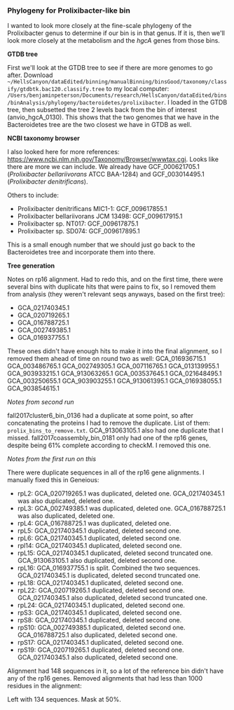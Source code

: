 ### Phylogeny for Prolixibacter-like bin

I wanted to look more closely at the fine-scale phylogeny of the Prolixibacter genus to determine if our bin is in that genus.
If it is, then we'll look more closely at the metabolism and the *hgcA* genes from those bins.

**GTDB tree**

First we'll look at the GTDB tree to see if there are more genomes to go after.
Download `~/HellsCanyon/dataEdited/binning/manualBinning/binsGood/taxonomy/classify/gtdbtk.bac120.classify.tree` to my local computer: `/Users/benjaminpeterson/Documents/research/HellsCanyon/dataEdited/bins/binAnalysis/phylogeny/bacteroidetes/prolixibacter`.
I loaded in the GTDB tree, then subsetted the tree 2 levels back from the bin of interest (anvio_hgcA_0130).
This shows that the two genomes that we have in the Bacteroidetes tree are the two closest we have in GTDB as well.


**NCBI taxonomy browser**

I also looked here for more references:
https://www.ncbi.nlm.nih.gov/Taxonomy/Browser/wwwtax.cgi.
Looks like there are more we can include.
We already have GCF_000621705.1 (*Prolixibacter bellariivorans* ATCC BAA-1284) and GCF_003014495.1 (*Prolixibacter denitrificans*).

Others to include:
- Prolixibacter denitrificans MIC1-1: GCF_009617855.1
- Prolixibacter bellariivorans JCM 13498: GCF_009617915.1
- Prolixibacter sp. NT017: GCF_009617875.1
- Prolixibacter sp. SD074: GCF_009617895.1

This is a small enough number that we should just go back to the Bacteroidetes tree and incorporate them into there.



**Tree generation**

Notes on rp16 alignment. Had to redo this, and on the first time, there were several bins with duplicate hits that were pains to fix, so I removed them from analysis (they weren't relevant seqs anyways, based on the first tree):
- GCA_021740345.1
- GCA_020719265.1
- GCA_016788725.1
- GCA_002749385.1
- GCA_016937755.1

These ones didn't have enough hits to make it into the final alignment, so I removed them ahead of time on round two as well:
GCA_016936715.1
GCA_003486765.1
GCA_002749305.1
GCA_007116765.1
GCA_013139955.1
GCA_903933215.1
GCA_913063265.1
GCA_003537645.1
GCA_021648495.1
GCA_003250655.1
GCA_903903255.1
GCA_913061395.1
GCA_016938055.1
GCA_903854615.1

*Notes from second run*

fall2017cluster6_bin_0136 had a duplicate at some point, so after concatenating the proteins I had to remove the duplicate.
List of them: `prolix_bins_to_remove.txt`.
GCA_913063105.1 also had one duplicate that I missed.
fall2017coassembly_bin_0181 only had one of the rp16 genes, despite being 61% complete according to checkM.
I removed this one.


*Notes from the first run on this*

There were duplicate sequences in all of the rp16 gene alignments. I manually fixed this in Geneious:
- rpL2: GCA_020719265.1 was duplicated, deleted one. GCA_021740345.1 was also duplicated, deleted one.
- rpL3: GCA_002749385.1 was duplicated, deleted one. GCA_016788725.1 was also duplicated, deleted one.
- rpL4: GCA_016788725.1 was duplicated, deleted one.
- rpL5: GCA_021740345.1 duplicated, deleted second one.
- rpL6: GCA_021740345.1 duplicated, deleted second one.
- rpl14: GCA_021740345.1 duplicated, deleted second one.
- rpL15: GCA_021740345.1 duplicated, deleted second truncated one. GCA_913063105.1 also duplicated, deleted second one.
- rpL16: GCA_016937755.1 is split. Combined the two sequences. GCA_021740345.1 is duplicated, deleted second truncated one.
- rpL18: GCA_021740345.1 duplicated, deleted second one.
- rpL22: GCA_020719265.1 duplicated, deleted second one. GCA_021740345.1 also duplicated, deleted second truncated one.
- rpL24: GCA_021740345.1 duplicated, deleted second one.
- rpS3: GCA_021740345.1 duplicated, deleted second one.
- rpS8: GCA_021740345.1 duplicated, deleted second one.
- rpS10: GCA_002749385.1 duplicated, deleted second one. GCA_016788725.1 also duplicated, deleted second one.
- rpS17: GCA_021740345.1 duplicated, deleted second one.
- rpS19: GCA_020719265.1 duplicated, deleted second one. GCA_021740345.1 also duplicated, deleted second one.

Alignment had 148 sequences in it, so a lot of the reference bin didn't have any of the rp16 genes.
Removed alignments that had less than 1000 residues in the alignment:

Left with 134 sequences. Mask at 50%.
